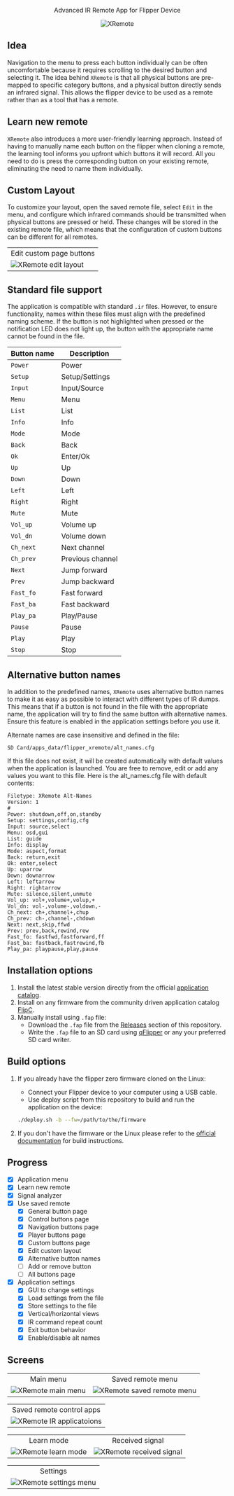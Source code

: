 <p align="center">Advanced IR Remote App for Flipper Device</p>
<p align="center">
    <img src="https://github.com/kala13x/flipper-xremote/blob/main/.flipcorg/banner.png" alt="XRemote">
</p>

## Idea

Navigation to the menu to press each button individually can be often uncomfortable because it requires scrolling to the desired button and selecting it. The idea behind `XRemote` is that all physical buttons are pre-mapped to specific category buttons, and a physical button directly sends an infrared signal. This allows the flipper device to be used as a remote rather than as a tool that has a remote.

## Learn new remote

`XRemote` also introduces a more user-friendly learning approach. Instead of having to manually name each button on the flipper when cloning a remote, the learning tool informs you upfront which buttons it will record. All you need to do is press the corresponding button on your existing remote, eliminating the need to name them individually.

## Custom Layout

To customize your layout, open the saved remote file, select `Edit` in the menu, and configure which infrared commands should be transmitted when physical buttons are pressed or held. These changes will be stored in the existing remote file, which means that the configuration of custom buttons can be different for all remotes.

<table align="center">
    <tr>
        <td align="center">Edit custom page buttons</td>
    </tr>
    <tr>
        <td><img src="https://github.com/kala13x/flipper-xremote/blob/main/screens/custom_layout.png" alt="XRemote edit layout"></td>
    </tr>
</table>

## Standard file support

The application is compatible with standard `.ir` files. However, to ensure functionality, names within these files must align with the predefined naming scheme. If the button is not highlighted when pressed or the notification LED does not light up, the button with the appropriate name cannot be found in the file.

Button name | Description
------------|-------------------
`Power`     | Power
`Setup`     | Setup/Settings
`Input`     | Input/Source
`Menu`      | Menu
`List`      | List
`Info`      | Info
`Mode`      | Mode
`Back`      | Back
`Ok`        | Enter/Ok
`Up`        | Up
`Down`      | Down
`Left`      | Left
`Right`     | Right
`Mute`      | Mute
`Vol_up`    | Volume up
`Vol_dn`    | Volume down
`Ch_next`   | Next channel
`Ch_prev`   | Previous channel
`Next`      | Jump forward
`Prev`      | Jump backward
`Fast_fo`   | Fast forward
`Fast_ba`   | Fast backward
`Play_pa`   | Play/Pause
`Pause`     | Pause
`Play`      | Play
`Stop`      | Stop


## Alternative button names
In addition to the predefined names, `XRemote` uses alternative button names to make it as easy as possible to interact with different types of IR dumps. This means that if a button is not found in the file with the appropriate name, the application will try to find the same button with alternative names. Ensure this feature is enabled in the application settings before you use it.

Alternate names are case insensitive and defined in the file:
```
SD Card/apps_data/flipper_xremote/alt_names.cfg
```

If this file does not exist, it will be created automatically with default values when the application is launched. You are free to remove, edit or add any values you want to this file. Here is the alt_names.cfg file with default contents:

```
Filetype: XRemote Alt-Names
Version: 1
# 
Power: shutdown,off,on,standby
Setup: settings,config,cfg
Input: source,select
Menu: osd,gui
List: guide
Info: display
Mode: aspect,format
Back: return,exit
Ok: enter,select
Up: uparrow
Down: downarrow
Left: leftarrow
Right: rightarrow
Mute: silence,silent,unmute
Vol_up: vol+,volume+,volup,+
Vol_dn: vol-,volume-,voldown,-
Ch_next: ch+,channel+,chup
Ch_prev: ch-,channel-,chdown
Next: next,skip,ffwd
Prev: prev,back,rewind,rew
Fast_fo: fastfwd,fastforward,ff
Fast_ba: fastback,fastrewind,fb
Play_pa: playpause,play,pause
```

## Installation options

1. Install the latest stable version directly from the official [application catalog](https://lab.flipper.net/apps/flipper_xremote).
2. Install on any firmware from the community driven application catalog [FlipC](https://flipc.org/kala13x/flipper-xremote).
3. Manually install using `.fap` file:  
   - Download the `.fap` file from the [Releases](https://github.com/kala13x/flipper-xremote/releases) section of this repository.
   - Write the `.fap` file to an SD card using [qFlipper](https://docs.flipper.net/qflipper) or any your preferred SD card writer.

## Build options

1. If you already have the flipper zero firmware cloned on the Linux:
   - Connect your Flipper device to your computer using a USB cable.
   - Use deploy script from this repository to build and run the application on the device:

    ```bash
    ./deploy.sh -b --fw=/path/to/the/firmware
    ```
2. If you don't have the firmware or the Linux please refer to the [official documentation](https://github.com/flipperdevices/flipperzero-firmware/blob/dev/documentation/AppsOnSDCard.md) for build instructions.

## Progress

- [x] Application menu
- [x] Learn new remote
- [x] Signal analyzer
- [x] Use saved remote
  - [x] General button page
  - [x] Control buttons page
  - [x] Navigation buttons page
  - [x] Player buttons page
  - [x] Custom buttons page
  - [x] Edit custom layout
  - [x] Alternative button names
  - [ ] Add or remove button
  - [ ] All buttons page
- [x] Application settings
  - [x] GUI to change settings
  - [x] Load settings from the file
  - [x] Store settings to the file
  - [x] Vertical/horizontal views
  - [x] IR command repeat count
  - [x] Exit button behavior
  - [x] Enable/disable alt names

## Screens

<table align="center">
    <tr>
        <td align="center">Main menu</td>
        <td align="center">Saved remote menu</td>
    </tr>
    <tr>
        <td><img src="https://github.com/kala13x/flipper-xremote/blob/main/screens/app_menu.png" alt="XRemote main menu"></td>
        <td><img src="https://github.com/kala13x/flipper-xremote/blob/main/screens/saved_remote_menu.png" alt="XRemote saved remote menu"></td>
    </tr>
</table>

<table align="center">
    <tr>
        <td align="center">Saved remote control apps</td>
    </tr>
    <tr>
        <td><img src="https://github.com/kala13x/flipper-xremote/blob/main/screens/saved_remote_apps.png" alt="XRemote IR applicatoions"></td>
    </tr>
</table>

<table align="center">
    <tr>
        <td align="center">Learn mode</td>
        <td align="center">Received signal</td>
    </tr>
    <tr>
        <td><img src="https://github.com/kala13x/flipper-xremote/blob/main/screens/learn_mode.png" alt="XRemote learn mode"></td>
        <td><img src="https://github.com/kala13x/flipper-xremote/blob/main/screens/signal_view.png" alt="XRemote received signal"></td>
    </tr>
</table>

<table align="center">
    <tr>
        <td align="center">Settings</td>
    </tr>
    <tr>
        <td><img src="https://github.com/kala13x/flipper-xremote/blob/main/screens/settings_menu.png" alt="XRemote settings menu"></td>
    </tr>
</table>
